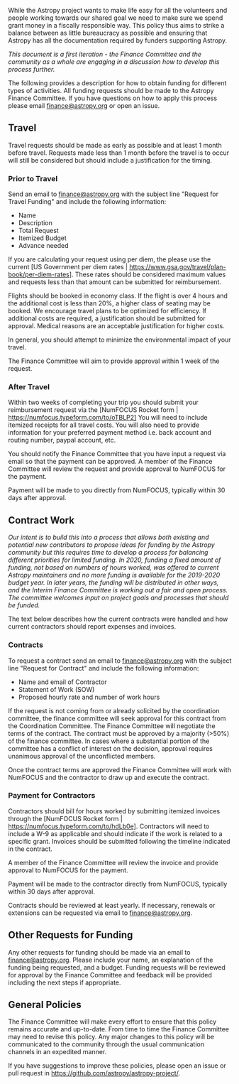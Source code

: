 While the Astropy project wants to make life easy for all the volunteers and people working towards our shared goal we need to make sure we spend grant money in a fiscally responsible way. This policy thus aims to strike a balance between as little bureaucracy as possible and ensuring that Astropy has all the documentation required by funders supporting Astropy.

*This document is a first iteration - the Finance Committee and the community as a whole are engaging in a discussion how to develop this process further.*

The following provides a description for how to obtain funding for different types of activities. All funding requests should be made to the Astropy Finance Committee. If you have questions on how to apply this process please email finance@astropy.org or open an issue.

## Travel

Travel requests should be made as early as possible and at least 1 month before travel. Requests made less than 1 month before the travel is to occur will still be considered but should include a justification for the timing.

### Prior to Travel

Send an email to finance@astropy.org with the subject line "Request for Travel Funding" and include the following information:
* Name
* Description
* Total Request
* Itemized Budget
* Advance needed

If you are calculating your request using per diem, the please use the current [US Government per diem rates | https://www.gsa.gov/travel/plan-book/per-diem-rates]. These rates should be considered maximum values and requests less than that amount can be submitted for reimbursement.

Flights should be booked in economy class. If the flight is over 4 hours and the additional cost is less than 20%, a higher class of seating may be booked. We encourage travel plans to be optimized for efficiency. If additional costs are required, a justification should be submitted for approval. Medical reasons are an acceptable justification for higher costs.   

In general, you should attempt to minimize the environmental impact
of your travel. 

The Finance Committee will aim to provide approval within 1 week of the request.

### After Travel

Within two weeks of completing your trip you should submit your reimbursement request via the [NumFOCUS Rocket form | https://numfocus.typeform.com/to/oTBLP2] You will need to include itemized receipts for all travel costs. You will also need to provide information for your preferred payment method i.e. back account and routing number, paypal account, etc. 

You should notify the Finance Committee that you have input a request via email so that the payment can be approved. A member of the Finance Committee will review the request and provide approval to NumFOCUS for the payment.

Payment will be made to you directly from  NumFOCUS, typically within 30 days after approval.

## Contract Work

*Our intent is to build this into a process that allows both existing
 and potential new contributors to propose ideas for funding by the
 Astropy community but this requires time to develop a process for
 balancing different priorities for limited funding.  In 2020, funding
 a fixed amount of funding, not based on numbers of hours worked, was offered to current Astropy maintainers and no more funding is
 available for the 2019-2020 budget year. In later years, the funding
 will be distributed in other ways, and the Interim Finance Committee
 is working out a fair and open process. The committee welcomes input
 on project goals and processes that should be funded.*

The text below describes how the current contracts were handled and
how current contractors should report expenses and invoices.

### Contracts
To request a contract send an email to finance@astropy.org with the subject line "Request for Contract" and include the following information:
* Name and email of Contractor
* Statement of Work (SOW)
* Proposed hourly rate and number of work hours

If the request is not coming from or already solicited by the coordination committee, the finance committee will seek approval for this contract from the Coordination Committee. The Finance Committee will negotiate the terms of the contract. The contract must be approved by a majority (>50%) of the finance committee. In cases where a substantial portion of the committee has a conflict of interest on the decision, approval requires unanimous approval of the unconflicted members.

Once the contract terms are approved the Finance Committee will work with NumFOCUS and the contractor to draw up and execute the contract.

### Payment for Contractors
Contractors should bill for hours worked by submitting itemized invoices through the [NumFOCUS Rocket form | https://numfocus.typeform.com/to/hdLb0e]. Contractors will need to include a W-9 as applicable and should indicate if the work is related to a specific grant. Invoices should be submitted following the timeline indicated in the contract.

A member of the Finance Committee will review the invoice and provide approval to NumFOCUS for the payment.

Payment will be made to the contractor directly from NumFOCUS, typically within 30 days after approval.

Contracts should be reviewed at least yearly. If necessary, renewals or extensions can be requested via email to finance@astropy.org.

## Other Requests for Funding

Any other requests for funding should be made via an email to finance@astropy.org. Please include your name, an explanation of the funding being requested, and a budget. Funding requests will be reviewed for approval by the Finance Committee and feedback will be provided including the next steps if appropriate. 

## General Policies

The Finance Committee will make every effort to ensure that this policy remains accurate and up-to-date. From time to time the Finance Committee may need to revise this policy. Any major changes to this policy will be communicated to the community through the usual communication channels in an expedited manner.

If you have suggestions to improve these policies, please open an issue or pull request in https://github.com/astropy/astropy-project/. 
